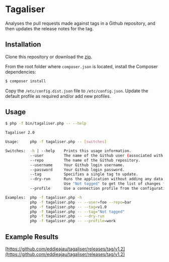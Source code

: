 # Tagaliser

Analyses the pull requests made against tags in a Github repository, and then updates the release notes for the tag.

## Installation

Clone this repository or download the [zip](https://github.com/eddieajau/tagaliser/archive/master.zip).

From the root folder where `composer.json` is located, install the Composer dependencies:

```bash
$ composer install
```

Copy the `/etc/config.dist.json` file to `/etc/config.json`. Update the default profile as required and/or add new profiles.

## Usage

```bash
$ php -f bin/tagaliser.php -- --help

Tagaliser 2.0

Usage:     php -f tagaliser.php -- [switches]

Switches:  -h | --help    Prints this usage information.
           --user         The name of the Github user (associated with the repository).
           --repo         The name of the Github repository.
           --username     Your Github login username.
           --password     Your Github login password.
           --tag          Specifies a single tag to update.
           --dry-run      Runs the application without adding any data.
                          Use "Not tagged" to get the list of changes for the next tag.
           --profile      Use a connection profile from the configuration file.

Examples:  php -f tagaliser.php -h
           php -f tagaliser.php -- --user=foo --repo=bar
           php -f tagaliser.php -- --tag=v1.0
           php -f tagaliser.php -- --tag="Not tagged"
           php -f tagaliser.php -- --dry-run
           php -f tagaliser.php -- --profile=work
```

## Example Results

[https://github.com/eddieajau/tagaliser/releases/tag/v1.2](https://github.com/eddieajau/tagaliser/releases/tag/v1.2)
